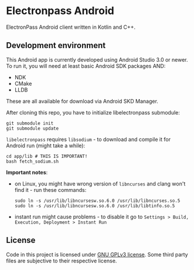 # Electronpass Android
ElectronPass Android client written in Kotlin and C++.

## Development environment
This Android app is currently developed using Android Studio 3.0 or newer. To run it, you will need at least basic Android SDK packages AND:
- NDK
- CMake
- LLDB

These are all available for download via Android SKD Manager.

After cloning this repo, you have to initialize libelectronpass submodule:
````
git submodule init
git submodule update
````

`libelectronpass` requires `libsodium` - to download and compile it for Android run (might take a while):
````
cd app/lib # THIS IS IMPORTANT!
bash fetch_sodium.sh
````

**Important notes**:
- on Linux, you might have wrong version of `libncurses` and clang won't find it - run these commands:
    ````
    sudo ln -s /usr/lib/libncursesw.so.6.0 /usr/lib/libncurses.so.5
    sudo ln -s /usr/lib/libncursesw.so.6.0 /usr/lib/libtinfo.so.5
    ````
- instant run might cause problems - to disable it go to `Settings > Build, Execution, Deployment > Instant Run`

## License
Code in this project is licensed under [GNU GPLv3 license](https://github.com/electronpass/electronpass-android/blob/master/LICENSE). Some third party files are subjective to their respective license.